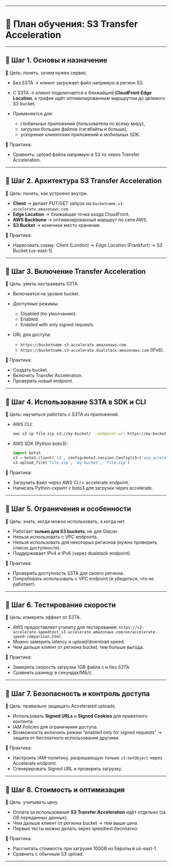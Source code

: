 
---

# 📍 План обучения: S3 Transfer Acceleration

---

## 🔹 Шаг 1. Основы и назначение

🎯 Цель: понять, зачем нужен сервис.

* Без S3TA → клиент загружает файл напрямую в регион S3.
* С S3TA → клиент подключается к ближайшей **CloudFront Edge Location**, а трафик идёт оптимизированным маршрутом до целевого S3 bucket.
* Применяется для:

  * глобальных приложений (пользователи по всему миру),
  * загрузки больших файлов (гигабайты и больше),
  * ускорения клиентских приложений и мобильных SDK.

📌 Практика:

* Сравнить: upload файла напрямую в S3 vs через Transfer Acceleration.

---

## 🔹 Шаг 2. Архитектура S3 Transfer Acceleration

🎯 Цель: понять, как устроено внутри.

* **Client** → делает PUT/GET запрос на `bucketname.s3-accelerate.amazonaws.com`.
* **Edge Location** → ближайшая точка входа CloudFront.
* **AWS Backbone** → оптимизированный маршрут по сети AWS.
* **S3 Bucket** → конечное место хранения.

📌 Практика:

* Нарисовать схему: Client (London) → Edge Location (Frankfurt) → S3 Bucket (us-east-1).

---

## 🔹 Шаг 3. Включение Transfer Acceleration

🎯 Цель: уметь настраивать S3TA.

* Включается на уровне bucket.
* Доступные режимы:

  * Disabled (по умолчанию).
  * Enabled.
  * Enabled with only signed requests.
* URL для доступа:

  * `https://bucketname.s3-accelerate.amazonaws.com`
  * `https://bucketname.s3-accelerate.dualstack.amazonaws.com` (IPv6).

📌 Практика:

* Создать bucket.
* Включить Transfer Acceleration.
* Проверить новый endpoint.

---

## 🔹 Шаг 4. Использование S3TA в SDK и CLI

🎯 Цель: научиться работать с S3TA из приложений.

* AWS CLI:

  ```bash
  aws s3 cp file.zip s3://my-bucket/ --endpoint-url https://my-bucket.s3-accelerate.amazonaws.com
  ```
* AWS SDK (Python boto3):

  ```python
  import boto3
  s3 = boto3.client('s3', config=boto3.session.Config(s3={'use_accelerate_endpoint': True}))
  s3.upload_file('file.zip', 'my-bucket', 'file.zip')
  ```

📌 Практика:

* Загрузить файл через AWS CLI с accelerate endpoint.
* Написать Python-скрипт с boto3 для загрузки через accelerate.

---

## 🔹 Шаг 5. Ограничения и особенности

🎯 Цель: знать, когда можно использовать, а когда нет.

* Работает **только для S3 buckets**, не для Glacier.
* Нельзя использовать с VPC endpoints.
* Нельзя использовать для некоторых регионов (нужно проверить список доступности).
* Поддерживает IPv4 и IPv6 (через dualstack endpoint).

📌 Практика:

* Проверить доступность S3TA для своего региона.
* Попробовать использовать с VPC endpoint (и убедиться, что не работает).

---

## 🔹 Шаг 6. Тестирование скорости

🎯 Цель: измерить эффект от S3TA.

* AWS предоставляет утилиту для тестирования:
  `https://s3-accelerate-speedtest.s3-accelerate.amazonaws.com/en/accelerate-speed-comparsion.html`
* Можно замерить latency и upload/download speed.
* Чем дальше клиент от региона bucket, тем больше выгода.

📌 Практика:

* Замерить скорость загрузки 1GB файла с и без S3TA.
* Сравнить разницу в секундах/МБ/с.

---

## 🔹 Шаг 7. Безопасность и контроль доступа

🎯 Цель: правильно защищать Accelerated uploads.

* Использовать **Signed URLs** и **Signed Cookies** для приватного контента.
* IAM Policies для ограничения доступа.
* Возможность включить режим “enabled only for signed requests” → защита от бесплатного использования другими.

📌 Практика:

* Настроить IAM-политику, разрешающую только `s3:GetObject` через Accelerate endpoint.
* Сгенерировать Signed URL и проверить загрузку.

---

## 🔹 Шаг 8. Стоимость и оптимизация

🎯 Цель: учитывать цену.

* Оплата за использование **S3 Transfer Acceleration** идёт отдельно (за GB переданных данных).
* Чем дальше клиент от региона bucket → тем выше цена.
* Первые тесты можно делать через speedtest бесплатно.

📌 Практика:

* Рассчитать стоимость при загрузке 100GB из Европы в us-east-1.
* Сравнить с обычным S3 upload.

---

